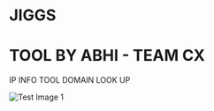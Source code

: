 # JIGGS
# TOOL BY ABHI - TEAM CX 
IP INFO TOOL DOMAIN LOOK UP 


![Test Image 1](https://f.top4top.io/p_1869eaphs0.pnghttps://k.top4top.io/p_18696u2yv0.png)

